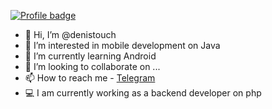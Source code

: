 [![Profile badge](https://www.codewars.com/users/denistouch/badges/large)](https://www.codewars.com/users/denistouch)
- 👋 Hi, I’m @denistouch
- 👀 I’m interested in mobile development on Java
- 🌱 I’m currently learning Android
- 💞️ I’m looking to collaborate on ...
- 📫 How to reach me - [Telegram](https://t.me/denistouch)
- 💻 I am currently working as a backend developer on php

<!---
denistouch/denistouch is a ✨ special ✨ repository because its `README.md` (this file) appears on your GitHub profile.
You can click the Preview link to take a look at your changes.
--->
